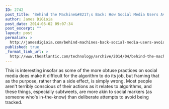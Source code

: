 ```yaml
---
ID: 2742
post_title: 'Behind the Machine&#8217;s Back: How Social Media Users Avoid Getting Turned Into Big Data'
author: James DiGioia
post_date: 2014-05-02 09:07:34
post_excerpt: ""
layout: post
permalink: >
  http://jamesdigioia.com/behind-machines-back-social-media-users-avoid-getting-turned-big-data/
published: true
_format_link_url: >
  http://www.theatlantic.com/technology/archive/2014/04/behind-the-machines-back-how-social-media-users-avoid-getting-turned-into-big-data/360416/
---
```

This is interesting insofar as some of the more obtuse practices on social media does make it difficult for the algorithm to do its job, but framing that as the purpose, rather than a side effect, is simply wrong. Most people aren't terribly conscious of their actions as it relates to algorithms, and these things, especially subtweets, are more akin to social markers (as someone who's in-the-know) than deliberate attempts to avoid being tracked.